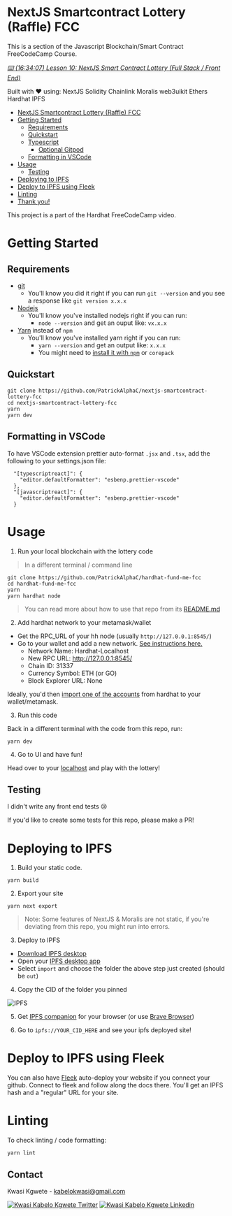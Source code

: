 # NextJS Smartcontract Lottery (Raffle) FCC

This is a section of the Javascript Blockchain/Smart Contract FreeCodeCamp Course.

*[⌨️ (16:34:07) Lesson 10: NextJS Smart Contract Lottery (Full Stack / Front End)](https://www.youtube.com/watch?v=gyMwXuJrbJQ&t=59647s)*

Built with ❤️ using:
NextJS
Solidity
Chainlink
Moralis
web3uikit
Ethers
Hardhat
IPFS

- [NextJS Smartcontract Lottery (Raffle) FCC](#nextjs-smartcontract-lottery-raffle-fcc)
- [Getting Started](#getting-started)
  - [Requirements](#requirements)
  - [Quickstart](#quickstart)
  - [Typescript](#typescript)
    - [Optional Gitpod](#optional-gitpod)
  - [Formatting in VSCode](#formatting-in-vscode)
- [Usage](#usage)
  - [Testing](#testing)
- [Deploying to IPFS](#deploying-to-ipfs)
- [Deploy to IPFS using Fleek](#deploy-to-ipfs-using-fleek)
- [Linting](#linting)
- [Thank you!](#thank-you)

This project is a part of the Hardhat FreeCodeCamp video.

# Getting Started

## Requirements

- [git](https://git-scm.com/book/en/v2/Getting-Started-Installing-Git)
  - You'll know you did it right if you can run `git --version` and you see a response like `git version x.x.x`
- [Nodejs](https://nodejs.org/en/)
  - You'll know you've installed nodejs right if you can run:
    - `node --version` and get an ouput like: `vx.x.x`
- [Yarn](https://yarnpkg.com/getting-started/install) instead of `npm`
  - You'll know you've installed yarn right if you can run:
    - `yarn --version` and get an output like: `x.x.x`
    - You might need to [install it with `npm`](https://classic.yarnpkg.com/lang/en/docs/install/) or `corepack`

## Quickstart

```
git clone https://github.com/PatrickAlphaC/nextjs-smartcontract-lottery-fcc
cd nextjs-smartcontract-lottery-fcc
yarn
yarn dev
```


## Formatting in VSCode

To have VSCode extension prettier auto-format `.jsx` and `.tsx`, add the following to your settings.json file:

```
  "[typescriptreact]": {
    "editor.defaultFormatter": "esbenp.prettier-vscode"
  },
  "[javascriptreact]": {
    "editor.defaultFormatter": "esbenp.prettier-vscode"
  }
```

# Usage

1. Run your local blockchain with the lottery code

> In a different terminal / command line

```
git clone https://github.com/PatrickAlphaC/hardhat-fund-me-fcc
cd hardhat-fund-me-fcc
yarn 
yarn hardhat node
```

> You can read more about how to use that repo from its [README.md](https://github.com/PatrickAlphaC/hardhat-fund-me-fcc/blob/main/README.md)


2. Add hardhat network to your metamask/wallet

- Get the RPC_URL of your hh node (usually `http://127.0.0.1:8545/`)
- Go to your wallet and add a new network. [See instructions here.](https://metamask.zendesk.com/hc/en-us/articles/360043227612-How-to-add-a-custom-network-RPC)
  - Network Name: Hardhat-Localhost
  - New RPC URL: http://127.0.0.1:8545/
  - Chain ID: 31337
  - Currency Symbol: ETH (or GO)
  - Block Explorer URL: None

Ideally, you'd then [import one of the accounts](https://metamask.zendesk.com/hc/en-us/articles/360015489331-How-to-import-an-Account) from hardhat to your wallet/metamask. 

3. Run this code

Back in a different terminal with the code from this repo, run:

```
yarn dev
```

4. Go to UI and have fun!

Head over to your [localhost](http://localhost:3000) and play with the lottery!


## Testing

I didn't write any front end tests 😢

If you'd like to create some tests for this repo, please make a PR!

# Deploying to IPFS

1. Build your static code.

```
yarn build
```

2. Export your site

```
yarn next export
```

> Note: Some features of NextJS & Moralis are not static, if you're deviating from this repo, you might run into errors. 

3. Deploy to IPFS

- [Download IPFS desktop](https://ipfs.io/#install)
- Open your [IPFS desktop app](https://ipfs.io/)
- Select `import` and choose the folder the above step just created (should be `out`)

4. Copy the CID of the folder you pinned

![IPFS](./img/readme-ipfs.png)

5. Get [IPFS companion](https://chrome.google.com/webstore/detail/ipfs-companion/nibjojkomfdiaoajekhjakgkdhaomnch?hl=en) for your browser (or use [Brave Browser](https://brave.com/))

5. Go to `ipfs://YOUR_CID_HERE` and see your ipfs deployed site!


# Deploy to IPFS using Fleek

You can also have [Fleek](https://fleek.co/) auto-deploy your website if you connect your github. Connect to fleek and follow along the docs there. You'll get an IPFS hash and a "regular" URL for your site. 


# Linting

To check linting / code formatting:
```
yarn lint
```


## Contact

Kwasi Kgwete - kabelokwasi@gmail.com

[![Kwasi Kabelo Kgwete Twitter](https://img.shields.io/badge/Twitter-1DA1F2?style=for-the-badge&logo=twitter&logoColor=white)](https://twitter.com/Kay7_Kwasi)
[![Kwasi Kabelo Kgwete Linkedin](https://img.shields.io/badge/LinkedIn-0077B5?style=for-the-badge&logo=linkedin&logoColor=white)](https://www.linkedin.com/in/kwasi-kgwete-b5711472//)
